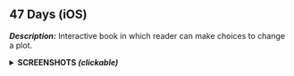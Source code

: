 ## 47 Days (iOS)

_**Description:**_ Interactive book in which reader can make choices to change a plot.

<details><summary><b>SCREENSHOTS <i>(clickable)</i></b></summary>
  <br/>
  <p align="center">
    <img src="https://i.imgur.com/HU8T8By.jpg" width="300" />
    <img src="https://i.imgur.com/PydeHJM.png" width="300" />
    <img src="https://i.imgur.com/yM9vij5.jpg" width="300" />
    <img src="https://i.imgur.com/GObJGVe.jpg" width="300" />
    <img src="https://i.imgur.com/QhGOqJZ.jpg" width="300" />
  </p>
</details>
